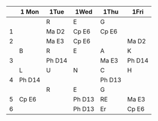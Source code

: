 | |1 Mon |1Tue  |1Wed  |1Thu  |1Fri  |
|-|------|------|------|------|------|
| |      |R     |E     |G     |      |
|1|      |Ma D2 |Cp E6 |Cp E6 |      |
|2|      |Ma E3 |Cp E6 |      |Ma D2 |
| |B     |R     |E     |A     |K     |
|3|      |Ph D14|      |Ma E3 |Ph D14|
| |L     |U     |N     |C     |H     |
|4|Ph D14|      |      |Ph D13|      |
| |      |R     |E     |G     |      |
|5|Cp E6 |      |Ph D13|RE    |Ma E3 |
|6|      |      |Ph D13|Er    |Cp E6 |
